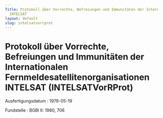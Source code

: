 ```yaml
---
Title: Protokoll über Vorrechte, Befreiungen und Immunitäten der Internationalen Fernmeldesatellitenorganisationen
  INTELSAT
layout: default
slug: intelsatvorrprot
---
```


# Protokoll über Vorrechte, Befreiungen und Immunitäten der Internationalen Fernmeldesatellitenorganisationen INTELSAT (INTELSATVorRProt)

Ausfertigungsdatum
:   1978-05-19

Fundstelle
:   BGBl II: 1980, 706

